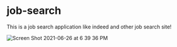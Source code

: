 # job-search

This is a job search application like indeed and other job search site!

![Screen Shot 2021-06-26 at 6 39 36 PM](https://user-images.githubusercontent.com/68082556/123527489-031fc780-d6ae-11eb-8236-4b9de3f92acf.png)
